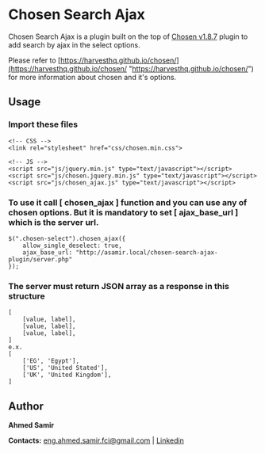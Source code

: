 # Chosen Search Ajax
Chosen Search Ajax is a plugin built on the top of [Chosen v1.8.7](https://harvesthq.github.io/chosen/ "Chosen v1.8.7") plugin to add search by ajax in the select options.

Please refer to [https://harvesthq.github.io/chosen/](https://harvesthq.github.io/chosen/ "https://harvesthq.github.io/chosen/") for more information about chosen and it's options.


## Usage

### Import these files

    <!-- CSS -->
    <link rel="stylesheet" href="css/chosen.min.css">
    
    <!-- JS -->
    <script src="js/jquery.min.js" type="text/javascript"></script>
    <script src="js/chosen.jquery.min.js" type="text/javascript"></script>
    <script src="js/chosen_ajax.js" type="text/javascript"></script>

    
### To use it call [ chosen\_ajax ] function and you can use any of chosen options. But it is mandatory to set [ ajax\_base\_url ] which is the server url.

    $(".chosen-select").chosen_ajax({
	    allow_single_deselect: true,
	    ajax_base_url: "http://asamir.local/chosen-search-ajax-plugin/server.php"
    });

### The server must return JSON array as a response in this structure

    [
	    [value, label],
	    [value, label],
	    [value, label],
    ] 
    e.x.
    [
	    ['EG', 'Egypt'],
	    ['US', 'United Stated'],
	    ['UK', 'United Kingdom'],
    ]   


## Author

**Ahmed Samir**

**Contacts:** [eng.ahmed.samir.fci@gmail.com](mailto:eng.ahmed.samir.fci@gmail.com) | [Linkedin](https://www.linkedin.com/in/ahmed-samir-58250284/)
    